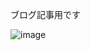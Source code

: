 ブログ記事用です

![image](https://user-images.githubusercontent.com/86332503/157805664-59fe3113-48a2-477f-875e-6ed0e4873dac.png)
